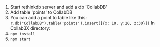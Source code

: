 1. Start rethinkdb server and add a db 'CollabDB'
2. Add table 'points' to CollabDB
3. You can add a point to table like this: ```r.db("CollabDB").table('points').insert([{x: 10, y:20, z:30}])```
In Collab3X directory: 
4. ```npm install```
5. ```npm start```
